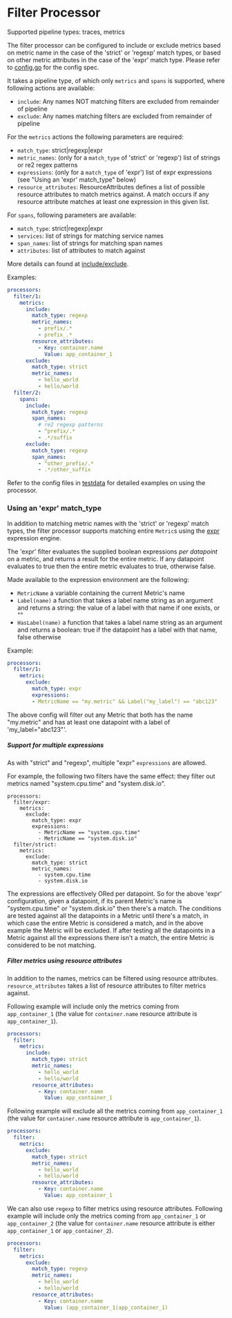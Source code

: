 # Filter Processor

Supported pipeline types: traces, metrics

The filter processor can be configured to include or exclude metrics based on
metric name in the case of the 'strict' or 'regexp' match types, or based on other
metric attributes in the case of the 'expr' match type. Please refer to
[config.go](./config.go) for the config spec.

It takes a pipeline type, of which only `metrics` and `spans` is supported, where following actions are available:
- `include`: Any names NOT matching filters are excluded from remainder of pipeline
- `exclude`: Any names matching filters are excluded from remainder of pipeline

For the `metrics` actions the following parameters are required:
 - `match_type`: strict|regexp|expr
 - `metric_names`: (only for a `match_type` of 'strict' or 'regexp') list of strings or re2 regex patterns
 - `expressions`: (only for a `match_type` of 'expr') list of expr expressions (see "Using an 'expr' match_type" below)
 - `resource_attributes`: ResourceAttributes defines a list of possible resource attributes to match metrics against. A match occurs if any resource attribute matches at least one expression in this given list. 

For `spans`, following parameters are available:
 - `match_type`: strict|regexp|expr
 - `services`: list of strings for matching service names
 - `span_names`: list of strings for matching span names
 - `attributes`: list of attributes to match against

More details can found at [include/exclude](../README.md#includeexclude-metrics).

Examples:

```yaml
processors:  
  filter/1:
    metrics:
      include:
        match_type: regexp
        metric_names:
          - prefix/.*
          - prefix_.*
        resource_attributes:
          - Key: container.name
            Value: app_container_1
      exclude:
        match_type: strict
        metric_names:
          - hello_world
          - hello/world
  filter/2:
    spans:
      include:
        match_type: regexp
        span_names:
          # re2 regexp patterns
          - ^prefix/.*
          - .*/suffix
      exclude:
        match_type: regexp
        span_names:
          - ^other_prefix/.*
          - .*/other_suffix
```

Refer to the config files in [testdata](./testdata) for detailed
examples on using the processor.

### Using an 'expr' match_type

In addition to matching metric names with the 'strict' or 'regexp' match types, the filter processor
supports matching entire `Metric`s using the [expr](https://github.com/antonmedv/expr) expression engine.

The 'expr' filter evaluates the supplied boolean expressions _per datapoint_ on a metric, and returns a result
for the entire metric. If any datapoint evaluates to true then the entire metric evaluates to true, otherwise
false.

Made available to the expression environment are the following:

* `MetricName`
    a variable containing the current Metric's name
* `Label(name)`
    a function that takes a label name string as an argument and returns a string: the value of a label with that
    name if one exists, or ""
* `HasLabel(name)`
    a function that takes a label name string as an argument and returns a boolean: true if the datapoint has a label
    with that name, false otherwise

Example:

```yaml
processors:
  filter/1:
    metrics:
      exclude:
        match_type: expr
        expressions:
        - MetricName == "my.metric" && Label("my_label") == "abc123"
```

The above config will filter out any Metric that both has the name "my.metric" and has at least one datapoint
with a label of 'my_label="abc123"'.

##### Support for multiple expressions

As with "strict" and "regexp", multiple "expr" `expressions` are allowed.

For example, the following two filters have the same effect: they filter out metrics named "system.cpu.time" and
"system.disk.io". 

```
processors:
  filter/expr:
    metrics:
      exclude:
        match_type: expr
        expressions:
          - MetricName == "system.cpu.time"
          - MetricName == "system.disk.io"
  filter/strict:
    metrics:
      exclude:
        match_type: strict
        metric_names:
          - system.cpu.time
          - system.disk.io
```

The expressions are effectively ORed per datapoint. So for the above 'expr' configuration, given a datapoint, if its
parent Metric's name is "system.cpu.time" or "system.disk.io" then there's a match. The conditions are tested against
all the datapoints in a Metric until there's a match, in which case the entire Metric is considered a match, and in
the above example the Metric will be excluded. If after testing all the datapoints in a Metric against all the
expressions there isn't a match, the entire Metric is considered to be not matching.


##### Filter metrics using resource attributes
In addition to the names, metrics can be filtered using resource attributes. `resource_attributes` takes a list of resource attributes to filter metrics against. 

Following example will include only the metrics coming from `app_container_1` (the value for `container.name` resource attribute is `app_container_1`). 

```yaml
processors:
  filter:
    metrics:
      include:
        match_type: strict
        metric_names:
          - hello_world
          - hello/world
        resource_attributes:
          - Key: container.name
            Value: app_container_1
```

Following example will exclude all the metrics coming from `app_container_1` (the value for `container.name` resource attribute is `app_container_1`). 

```yaml
processors:
  filter:
    metrics:
      exclude:
        match_type: strict
        metric_names:
          - hello_world
          - hello/world
        resource_attributes:
          - Key: container.name
            Value: app_container_1
```

We can also use `regexp` to filter metrics using resource attributes. Following example will include only the metrics coming from `app_container_1` or `app_container_2` (the value for `container.name` resource attribute is either `app_container_1` or `app_container_2`). 

```yaml
processors:
  filter:
    metrics:
      exclude:
        match_type: regexp
        metric_names:
          - hello_world
          - hello/world
        resource_attributes:
          - Key: container.name
            Value: (app_container_1|app_container_1)
```